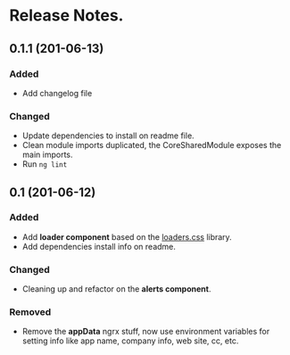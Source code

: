 # Release Notes.

## 0.1.1 (201-06-13)

### Added

- Add changelog file

### Changed

- Update dependencies to install on readme file.
- Clean module imports duplicated, the CoreSharedModule exposes the main imports.
- Run `ng lint`

## 0.1 (201-06-12)

### Added

- Add **loader component** based on the [loaders.css](https://connoratherton.com/loaders) library.
- Add dependencies install info on readme.

### Changed

- Cleaning up and refactor on the **alerts component**.

### Removed

- Remove the **appData** ngrx stuff, now use environment variables for setting info like app name, company info, web site, cc,  etc.
